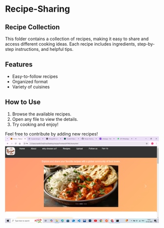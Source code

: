 # Recipe-Sharing

## Recipe Collection  

This folder contains a collection of recipes, making it easy to share and access different cooking ideas. Each recipe includes ingredients, step-by-step instructions, and helpful tips.  

## Features  
- Easy-to-follow recipes  
- Organized format  
- Variety of cuisines  

## How to Use  
1. Browse the available recipes.  
2. Open any file to view the details.  
3. Try cooking and enjoy!  

Feel free to contribute by adding new recipes!
![Alt Text](images/homepage.png)
